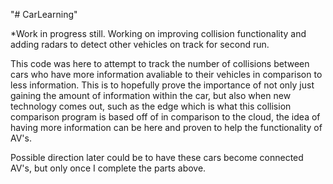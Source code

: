 "# CarLearning" 

*Work in progress still. Working on improving collision functionality and adding radars to detect other vehicles on track for second run. 

This code was here to attempt to track the number of collisions between cars who have more information avaliable to their vehicles in comparison to less information. This is to hopefully prove the importance of not only just gaining the amount of information within the car, but also when new technology comes out, such as the edge which is what this collision comparison program is based off of in comparison to the cloud, the idea of having more information can be here and proven to help the functionality of AV's. 

Possible direction later could be to have these cars become connected AV's, but only once I complete the parts above. 
